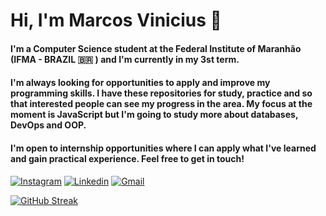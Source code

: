 # Hi, I'm Marcos Vinicius 👋

#### I'm a Computer Science student at the Federal Institute of Maranhão (IFMA - BRAZIL 🇧🇷 ) and I'm currently in my 3st term.

#### I'm always looking for opportunities to apply and improve my programming skills. I have these repositories for study, practice and so that interested people can see my progress in the area. My focus at the moment is JavaScript but I'm going to study more about databases, DevOps and OOP.

#### I'm open to internship opportunities where I can apply what I've learned and gain practical experience. Feel free to get in touch!

[![Instagram](https://img.shields.io/badge/Instagram-E4405F?style=for-the-badge&logo=instagram&logoColor=white)](https://www.instagram.com/marcossilvacius?igsh=MXUxcm0yMDNoZWM5dA==)
[![Linkedin](https://img.shields.io/badge/LinkedIn-0077B5?style=for-the-badge&logo=linkedin&logoColor=white)](https://www.linkedin.com/in/marcos-v-94535322b?utm_source=share&utm_campaign=share_via&utm_content=profile&utm_medium=android_app)
[![Gmail](https://img.shields.io/badge/Gmail-D14836?style=for-the-badge&logo=gmail&logoColor=white)](https://mail.google.com/mail/u/2/)

[![GitHub Streak](https://streak-stats.demolab.com/?user=Avantiermv&theme=dark)](https://git.io/streak-stats)




